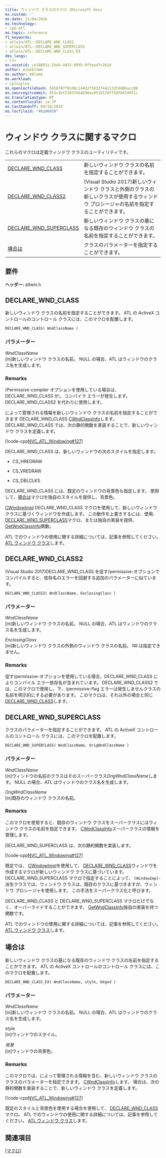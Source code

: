 ```yaml
---
title: ウィンドウ クラスのマクロ |Microsoft Docs
ms.custom: ''
ms.date: 11/04/2016
ms.technology:
- cpp-atl
ms.topic: reference
f1_keywords:
- atlwin/ATL::DECLARE_WND_CLASS
- atlwin/ATL::DECLARE_WND_SUPERCLASS
- atlwin/ATL::DECLARE_WND_CLASS_EX
dev_langs:
- C++
ms.assetid: ce18681a-2bab-4453-9895-0f3ea47c2b24
author: mikeblome
ms.author: mblome
ms.workload:
- cplusplus
ms.openlocfilehash: 5650707f9c08c144d2f5832744117dfdd06acc08
ms.sourcegitcommit: 913c3bf23937b64b90ac05181fdff3df947d9f1c
ms.translationtype: MT
ms.contentlocale: ja-JP
ms.lasthandoff: 09/18/2018
ms.locfileid: "46106910"
---
```

# <a name="window-class-macros"></a>ウィンドウ クラスに関するマクロ

これらのマクロは定義ウィンドウ クラスのユーティリティです。

|||
|-|-|
|[DECLARE_WND_CLASS](#declare_wnd_class)|新しいウィンドウ クラスの名前を指定することができます。|
|[DECLARE_WND_CLASS2](#declare_wnd_class2)|(Visual Studio 2017)新しいウィンドウ クラスと外側のクラスの新しいクラスが使用するウィンドウ プロシージャの名前を指定することができます。|
|[DECLARE_WND_SUPERCLASS](#declare_wnd_superclass)|新しいウィンドウ クラスの基になる既存のウィンドウ クラスの名前を指定することができます。|
|[場合は](#declare_wnd_class_ex)|クラスのパラメーターを指定することができます。|  

## <a name="requirements"></a>要件

**ヘッダー:** atlwin.h

##  <a name="declare_wnd_class"></a>  DECLARE_WND_CLASS

新しいウィンドウ クラスの名前を指定することができます。 ATL の ActiveX コントロールのコントロール クラスには、このマクロを配置します。

```
DECLARE_WND_CLASS( WndClassName )
```

### <a name="parameters"></a>パラメーター

*WndClassName*<br/>
[in]新しいウィンドウ クラスの名前。 NULL の場合、ATL はウィンドウのクラス名を生成します。

### <a name="remarks"></a>Remarks

/Permissive-compiler オプションを使用している場合は、DECLARE_WND_CLASS が;、コンパイラ エラーが発生します。DECLARE_WND_CLASS2 を代わりに使用します。

によって管理される情報を新しいウィンドウ クラスの名前を指定することができます DECLARE_WND_CLASS [CWndClassInfo](cwndclassinfo-class.md)します。 DECLARE_WND_CLASS では、次の静的関数を実装することで、新しいウィンドウ クラスを定義します。

[!code-cpp[NVC_ATL_Windowing#127](../../atl/codesnippet/cpp/window-class-macros_1.cpp)]

DECLARE_WND_CLASS は、新しいウィンドウの次のスタイルを指定します。

- CS_HREDRAW

- CS_VREDRAW

- CS_DBLCLKS

DECLARE_WND_CLASS には、既定のウィンドウの背景色も指定します。 使用して、[場合は](#declare_wnd_class_ex)マクロを独自のスタイルを提供し、背景色。

[CWindowImpl](cwindowimpl-class.md) DECLARE_WND_CLASS マクロを使用して、新しいウィンドウ クラスに基づくウィンドウを作成します。 この動作を上書きするには、使用、 [DECLARE_WND_SUPERCLASS](#declare_wnd_superclass)マクロ、または独自の実装を提供、 [GetWndClassInfo](cwindowimpl-class.md#getwndclassinfo)関数。  

ATL でのウィンドウの使用に関する詳細については、記事を参照してください。 [ATL ウィンドウ クラス](../../atl/atl-window-classes.md)します。  

##  <a name="declare_wnd_class2"></a>  DECLARE_WND_CLASS2

(Visual Studio 2017)DECLARE_WND_CLASS を促す/permissive-オプションでコンパイルすると、依存名のエラーを回避する追加のパラメーターに似ています。

```
DECLARE_WND_CLASS2( WndClassName, EnclosingClass )
```

### <a name="parameters"></a>パラメーター

*WndClassName*<br/>
[in]新しいウィンドウ クラスの名前。 NULL の場合、ATL はウィンドウのクラス名を生成します。 

*EnclosingClass*<br/>
[in]新しいウィンドウ クラスの外側のウィンドウ クラスの名前。 Nll は指定できません。

### <a name="remarks"></a>Remarks

促す/permissive-オプションを使用している場合、DECLARE_WND_CLASS によりコンパイル エラー依存名が含まれています。 DECLARE_WND_CLASS2 では、このマクロで使用し、下、/permissive-flag エラーは発生しませんクラスの名前を明示的にする必要があります。
このマクロは、それ以外の場合と同じ[DECLARE_WND_CLASS](#declare_wnd_class)します。

##  <a name="declare_wnd_superclass"></a>  DECLARE_WND_SUPERCLASS

クラスのパラメーターを指定することができます。 ATL の ActiveX コントロールのコントロール クラスには、このマクロを配置します。

```
DECLARE_WND_SUPERCLASS( WndClassName, OrigWndClassName )
```

### <a name="parameters"></a>パラメーター

*WndClassName*<br/>
[in]ウィンドウの名前のクラスはそのスーパークラス*OrigWndClassName*します。 NULL の場合、ATL はウィンドウのクラス名を生成します。

*OrigWndClassName*<br/>
[in]既存のウィンドウ クラスの名前。

### <a name="remarks"></a>Remarks

このマクロを使用すると、既存のウィンドウ クラスをスーパークラスにはウィンドウ クラスの名前を指定できます。 [CWndClassInfo](cwndclassinfo-class.md)スーパークラスの情報を管理します。

DECLARE_WND_SUPERCLASS は、次の静的関数を実装します。

[!code-cpp[NVC_ATL_Windowing#127](../../atl/codesnippet/cpp/window-class-macros_1.cpp)]

既定では、 [CWindowImpl](cwindowimpl-class.md)を使用して、 [DECLARE_WND_CLASS](#declare_wnd_class)ウィンドウを作成するマクロが新しいウィンドウ クラスに基づいています。 DECLARE_WND_SUPERCLASS マクロで指定することによって、 `CWindowImpl`-派生クラスでは、ウィンドウ クラスは、既存のクラスに基づきますが、ウィンドウ プロシージャを使用します。 この手法をスーパークラス化と呼びます。

DECLARE_WND_CLASS と DECLARE_WND_SUPERCLASS マクロだけでなく、オーバーライドすることができます、 [GetWndClassInfo](cwindowimpl-class.md#getwndclassinfo)独自の実装を持つ関数です。  

ATL でのウィンドウの使用に関する詳細については、記事を参照してください。 [ATL ウィンドウ クラス](../../atl/atl-window-classes.md)します。

##  <a name="declare_wnd_class_ex"></a>  場合は

新しいウィンドウ クラスの基になる既存のウィンドウ クラスの名前を指定することができます。 ATL の ActiveX コントロールのコントロール クラスには、このマクロを配置します。

```
DECLARE_WND_CLASS_EX( WndClassName, style, bkgnd )
```

### <a name="parameters"></a>パラメーター

*WndClassName*<br/>
[in]新しいウィンドウ クラスの名前。 NULL の場合、ATL はウィンドウのクラス名を生成します。

*style*<br/>
[in]ウィンドウのスタイル。

*背景*<br/>
[in]ウィンドウの背景色。

### <a name="remarks"></a>Remarks

このマクロでは、によって管理される情報を含む、新しいウィンドウ クラスのクラスのパラメーターを指定できます。 [CWndClassInfo](cwndclassinfo-class.md)します。 場合は、次の静的関数を実装することで、新しいウィンドウ クラスを定義します。

[!code-cpp[NVC_ATL_Windowing#127](../../atl/codesnippet/cpp/window-class-macros_1.cpp)]

既定のスタイルと背景色を使用する場合を使用して、 [DECLARE_WND_CLASS](#declare_wnd_class)マクロ。 ATL でのウィンドウの使用に関する詳細については、記事を参照してください。 [ATL ウィンドウ クラス](../../atl/atl-window-classes.md)します。

## <a name="see-also"></a>関連項目

[[マクロ]](atl-macros.md)

